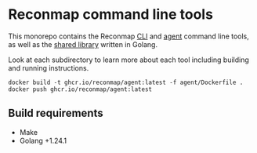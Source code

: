 # Reconmap command line tools

This monorepo contains the Reconmap [CLI](cli) and [agent](agent) command line tools, as well as the [shared library](shared-lib) written in Golang.

Look at each subdirectory to learn more about each tool including building and running instructions.

```shell
docker build -t ghcr.io/reconmap/agent:latest -f agent/Dockerfile .
docker push ghcr.io/reconmap/agent:latest
```

## Build requirements

- Make
- Golang +1.24.1
